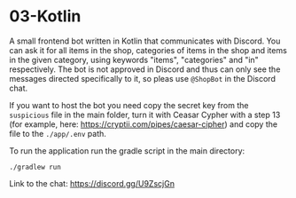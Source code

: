 # 03-Kotlin
A small frontend bot written in Kotlin that communicates with Discord. You can ask it for all items in the shop, categories of items in the shop and items in the given category, using keywords "items", "categories" and "in" respectively. The bot is not approved in Discord and thus can only see the messages directed specifically to it, so pleas use `@ShopBot` in the Discord chat.

If you want to host the bot you need copy the secret key from the `suspicious` file in the main folder, turn it with Ceasar Cypher with a step 13 (for example, here: https://cryptii.com/pipes/caesar-cipher) and copy the file to the `./app/.env` path.

To run the application run the gradle script in the main directory:

`./gradlew run`

Link to the chat: https://discord.gg/U9ZscjGn

